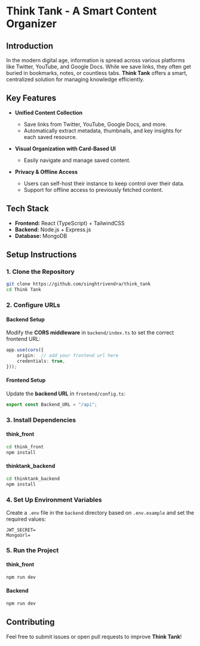 # Think Tank - A Smart Content Organizer

## Introduction

In the modern digital age, information is spread across various platforms like Twitter, YouTube, and Google Docs. While we save links, they often get buried in bookmarks, notes, or countless tabs. **Think Tank** offers a smart, centralized solution for managing knowledge efficiently.
## Key Features

- **Unified Content Collection**
  - Save links from Twitter, YouTube, Google Docs, and more.
  - Automatically extract metadata, thumbnails, and key insights for each saved resource.

- **Visual Organization with Card-Based UI**
  - Easily navigate and manage saved content.
  
- **Privacy & Offline Access**
  - Users can self-host their instance to keep control over their data.
  - Support for offline access to previously fetched content.

## Tech Stack

- **Frontend:** React (TypeScript) + TailwindCSS
- **Backend:** Node.js + Express.js
- **Database:** MongoDB

## Setup Instructions

### 1. Clone the Repository
```sh
git clone https://github.com/singhtrivendra/think_tank
cd Think Tank
```

### 2. Configure URLs
#### **Backend Setup**
Modify the **CORS middleware** in `backend/index.ts` to set the correct frontend URL:
```ts
app.use(cors({
    origin:  // add your frontend url here 
    credentials: true,
}));
```

#### **Frontend Setup**
Update the **backend URL** in `frontend/config.ts`:
```ts
export const Backend_URL = "/api";
```

### 3. Install Dependencies
#### **think_front**
```sh
cd think_front
npm install
```

#### **thinktank_backend**
```sh
cd thinktank_backend
npm install
```

### 4. Set Up Environment Variables
Create a `.env` file in the `backend` directory based on `.env.example` and set the required values:
```
JWT_SECRET=
MongoUrl=
```

### 5. Run the Project
#### **think_front**
```sh
npm run dev
```

#### **Backend**
```sh
npm run dev
```

## Contributing
Feel free to submit issues or open pull requests to improve **Think Tank**!
